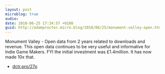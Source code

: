 ```yaml
---
layout: post
microblog: true
audio: 
date: 2018-06-25 17:34:57 +0100
guid: http://adamprocter.micro.blog/2018/06/25/monument-valley-open.html
---
```

Monument Valley - Open data from 2 years related to downloads and revenue. This open data continues to be very useful and informative for Indie Game Makers. FYI the initial investment was £1.4million. It has now made 10x that. 

- [dctr.pro/27o](http://dctr.pro/27o)
